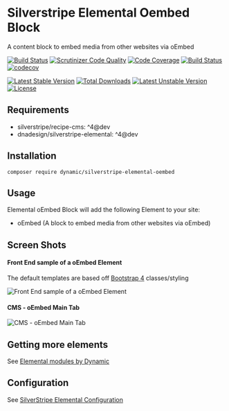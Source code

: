 # Silverstripe Elemental Oembed Block

A content block to embed media from other websites via oEmbed

[![Build Status](https://travis-ci.org/dynamic/silverstripe-elemental-oembed.svg?branch=master)](https://travis-ci.org/dynamic/silverstripe-elemental-oembed)
[![Scrutinizer Code Quality](https://scrutinizer-ci.com/g/dynamic/silverstripe-elemental-oembed/badges/quality-score.png?b=master)](https://scrutinizer-ci.com/g/dynamic/silverstripe-elemental-oembed/?branch=master)
[![Code Coverage](https://scrutinizer-ci.com/g/dynamic/silverstripe-elemental-oembed/badges/coverage.png?b=master)](https://scrutinizer-ci.com/g/dynamic/silverstripe-elemental-oembed/?branch=master)
[![Build Status](https://scrutinizer-ci.com/g/dynamic/silverstripe-elemental-oembed/badges/build.png?b=master)](https://scrutinizer-ci.com/g/dynamic/silverstripe-elemental-oembed/build-status/master)
[![codecov](https://codecov.io/gh/dynamic/silverstripe-elemental-oembed/branch/master/graph/badge.svg)](https://codecov.io/gh/dynamic/silverstripe-elemental-oembed)

[![Latest Stable Version](https://poser.pugx.org/dynamic/silverstripe-elemental-oembed/v/stable)](https://packagist.org/packages/dynamic/silverstripe-elemental-oembed)
[![Total Downloads](https://poser.pugx.org/dynamic/silverstripe-elemental-oembed/downloads)](https://packagist.org/packages/dynamic/silverstripe-elemental-oembed)
[![Latest Unstable Version](https://poser.pugx.org/dynamic/silverstripe-elemental-oembed/v/unstable)](https://packagist.org/packages/dynamic/silverstripe-elemental-oembed)
[![License](https://poser.pugx.org/dynamic/silverstripe-elemental-oembed/license)](https://packagist.org/packages/dynamic/silverstripe-elemental-oembed)

## Requirements

* silverstripe/recipe-cms: ^4@dev
* dnadesign/silverstripe-elemental: ^4@dev

## Installation

`composer require dynamic/silverstripe-elemental-oembed`

## Usage

Elemental oEmbed Block will add the following Element to your site:

* oEmbed (A block to embed media from other websites via oEmbed)

## Screen Shots

#### Front End sample of a oEmbed Element
The default templates are based off [Bootstrap 4](https://getbootstrap.com/) classes/styling

![Front End sample of a oEmbed Element](./readme-images/oembed-block-sample.jpg)

#### CMS - oEmbed Main Tab
![CMS - oEmbed Main Tab](./readme-images/oembed-block-cms.jpg)

## Getting more elements

See [Elemental modules by Dynamic](https://github.com/dynamic/silverstripe-elemental-blocks#getting-more-elements)

## Configuration

See [SilverStripe Elemental Configuration](https://github.com/dnadesign/silverstripe-elemental#configuration)

